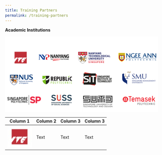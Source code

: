 ```yaml
---
title: Training Partners
permalink: /training-partners
---
```

**Academic Institutions**

![Alt text for image on Isomer site](/images/AICAC.png)



| Column 1 | Column 2 | Column 3 |Column 3 |
| -------- | -------- | -------- |-------- |
| ![Alt text for image on Isomer site](/images/ITE%20Logo.jpg)    | Text     | Text     |Text     |

